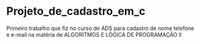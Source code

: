 # Projeto_de_cadastro_em_c
Primeiro trabalho que fiz no curso de ADS para cadastro de nome telefone e e-mail na matéria de ALGORITMOS E LÓGICA DE PROGRAMAÇÃO II
